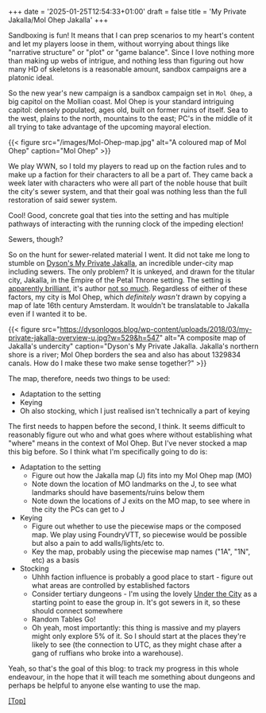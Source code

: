 +++
date = '2025-01-25T12:54:33+01:00'
draft = false
title = 'My Private Jakalla/Mol Ohep Jakalla'
+++

Sandboxing is fun! It means that I can prep scenarios to my heart's content and let my players loose in them, without worrying about things like "narrative structure" or "plot" or "game balance". Since I love nothing more than making up webs of intrigue, and nothing less than figuring out how many HD of skeletons is a reasonable amount, sandbox campaigns are a platonic ideal. 

So the new year's new campaign is a sandbox campaign set in `Mol Ohep`, a big capitol on the Mollian coast. Mol Ohep is your standard intriguing capitol: densely populated, ages old,  built on former ruins of itself. Sea to the west, plains to the north, mountains to the east; PC's in the middle of it all trying to take advantage of the upcoming mayoral election.

{{< figure 
    src="/images/Mol-Ohep-map.jpg"
    alt="A coloured map of Mol Ohep"
    caption="Mol Ohep"
    >}}

We play WWN, so I told my players to read up on the faction rules and to make up a faction for their characters to all be a part of. They came back a week later with characters who were all part of the noble house that built the city's sewer system, and that their goal was nothing less than the full restoration of said sewer system. 

Cool! Good, concrete goal that ties into the setting and has multiple pathways of interacting with the running clock of the impeding election! 

Sewers, though?

So on the hunt for sewer-related material I went. It did not take me long to stumble on [Dyson's My Private Jakalla](https://dysonlogos.blog/maps/my-private-jakalla/), an incredible under-city map including sewers. The only problem? It is unkeyed, and drawn for the titular city, Jakalla, in the Empire of the Petal Throne setting. The setting is [apparently brilliant](https://www.rpg.net/reviews/archive/18/18663.phtml), it's author [not so much](https://en.wikipedia.org/wiki/M._A._R._Barker#Neo-Nazi/white_supremacist_work). Regardless of either of these factors, my city is Mol Ohep, which *definitely wasn't* drawn by copying a map of late 16th century Amsterdam. It wouldn't be translatable to Jakalla even if I wanted it to be. 

{{< figure 
    src="https://dysonlogos.blog/wp-content/uploads/2018/03/my-private-jakalla-overview-u.jpg?w=529&h=547"
    alt="A composite map of Jakalla's undercity"
    caption="Dyson's My Private Jakalla. Jakalla's northern shore is a river; Mol Ohep borders the sea and also has about 1329834 canals. How do I make these two make sense together?"
    >}}

The map, therefore, needs two things to be used:
- Adaptation to the setting
- Keying
- Oh also stocking, which I just realised isn't technically a part of keying

The first needs to happen before the second, I think. It seems difficult to reasonably figure out who and what goes where without establishing what "where" means in the context of Mol Ohep. But I've never stocked a map this big before. So I think what I'm specifically going to do is: 

- Adaptation to the setting
	- Figure out how the Jakalla map (J) fits into my Mol Ohep map (MO)
	- Note down the location of MO landmarks on the J, to see what landmarks should have basements/ruins below them
	- Note down the locations of J exits on the MO map, to see where in the city the PCs can get to J
- Keying
	- Figure out whether to use the piecewise maps or the composed map. We play using FoundryVTT, so piecewise would be possible but also a pain to add walls/lights/etc to. 
	- Key the map, probably using the piecewise map names ("1A", "1N", etc) as a basis
- Stocking
	- Uhhh faction influence is probably a good place to start - figure out what areas are controlled by established factors
	- Consider tertiary dungeons - I'm using the lovely [Under the City](https://www.drivethrurpg.com/en/product/407420/under-the-city) as a starting point to ease the group in. It's got sewers in it, so these should connect somewhere
	- Random Tables Go!
	- Oh yeah, most importantly: this thing is massive and my players might only explore 5% of it. So I should start at the places they're likely to see (the connection to UTC, as they might chase after a gang of ruffians who broke into a warehouse). 

Yeah, so that's the goal of this blog: to track my progress in this whole endeavour, in the hope that it will teach me something about dungeons and perhaps be helpful to anyone else wanting to use the map. 

[[Top]](#top)